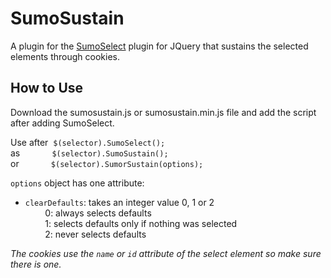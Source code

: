 # SumoSustain

A plugin for the [SumoSelect](https://github.com/HemantNegi/jquery.sumoselect) plugin for JQuery that sustains the selected elements through cookies. 

## How to Use
Download the sumosustain.js or sumosustain.min.js file and add the script after adding SumoSelect. 

Use after &nbsp;`$(selector).SumoSelect();`  
as &nbsp;&nbsp;&nbsp;&nbsp;&nbsp;&nbsp;&nbsp;&nbsp;&nbsp;&nbsp;&nbsp; `$(selector).SumoSustain();`  
or &nbsp;&nbsp;&nbsp;&nbsp;&nbsp;&nbsp;&nbsp;&nbsp;&nbsp;&nbsp;&nbsp; `$(selector).SumorSustain(options);`  
  
 `options` object has one attribute:  
 * `clearDefaults`: takes an integer value 0, 1 or 2  
 &nbsp;&nbsp;&nbsp;&nbsp;&nbsp;&nbsp;&nbsp;&nbsp;0: always selects defaults  
 &nbsp;&nbsp;&nbsp;&nbsp;&nbsp;&nbsp;&nbsp;&nbsp;1: selects defaults only if nothing was selected  
 &nbsp;&nbsp;&nbsp;&nbsp;&nbsp;&nbsp;&nbsp;&nbsp;2: never selects defaults  
 
_The cookies use the `name` or `id` attribute of the select element so make sure there is one._
